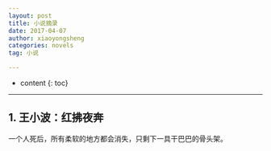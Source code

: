 ```yaml
---
layout: post
title: 小说摘录
date: 2017-04-07
author: xiaoyongsheng
categories: novels
tag: 小说

---
```


* content
{: toc}

---

## 1. 王小波：红拂夜奔

一个人死后，所有柔软的地方都会消失，只剩下一具干巴巴的骨头架。




